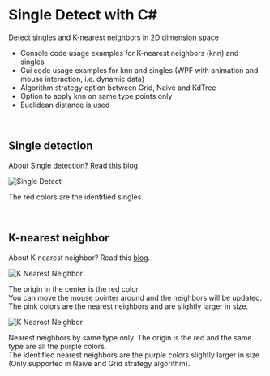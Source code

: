 Single Detect with C#
=============

Detect singles and K-nearest neighbors in 2D dimension space
* Console code usage examples for K-nearest neighbors (knn) and singles
* Gui code usage examples for knn and singles (WPF with animation and mouse interaction, i.e. dynamic data)
* Algorithm strategy option between Grid, Naive and KdTree
* Option to apply knn on same type points only
* Euclidean distance is used

<br>

Single detection
------------

About Single detection? Read this [blog](http://kunuk.wordpress.com/2013/01/13/single-detection-in-2d-dimension).

![Single Detect](https://raw.github.com/kunukn/single-detect/master/img/singledetect.gif "single detect image")

The red colors are the identified singles.

<br>

K-nearest neighbor
------------

About K-nearest neighbor? Read this [blog](http://kunuk.wordpress.com/2013/01/21/k-nearest-neighbor-in-2d-dimension-space).

![K Nearest Neighbor](https://raw.github.com/kunukn/single-detect/master/img/knn.gif "knn image")

The origin in the center is the red color. <br>
You can move the mouse pointer around and the neighbors will be updated.<br>
The pink colors are the nearest neighbors and are slightly larger in size.

![K Nearest Neighbor](https://raw.github.com/kunukn/single-detect/master/img/knn2.gif "knn image2")

Nearest neighbors by same type only. The origin is the red and the same type are all the purple colors. <br>
The identified nearest neighbors are the purple colors slightly larger in size <br> 
(Only supported in Naive and Grid strategy algorithm).
